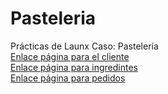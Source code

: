 # Pasteleria
 Prácticas de Launx Caso: Pastelería
 <br>
<a href="pastelcliente.html">Enlace página para el cliente</a>
<br>
<a href="pastelusuario.html">Enlace página para ingredintes</a>
<br>
<a href="pastelusuariopedidos.html">Enlace página para pedidos</a>

